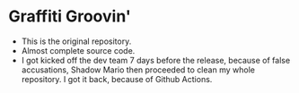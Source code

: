 # Graffiti Groovin'
- This is the original repository.
- Almost complete source code.
- I got kicked off the dev team 7 days before the release, because of false accusations, Shadow Mario then proceeded to clean my whole repository. I got it back, because of Github Actions.
